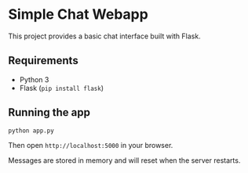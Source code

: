 # Simple Chat Webapp

This project provides a basic chat interface built with Flask.

## Requirements
- Python 3
- Flask (`pip install flask`)

## Running the app
```
python app.py
```
Then open `http://localhost:5000` in your browser.

Messages are stored in memory and will reset when the server restarts.
